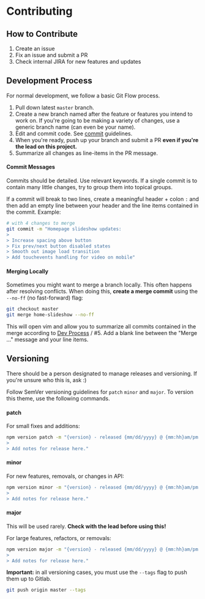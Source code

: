 # Contributing

## How to Contribute
1. Create an issue
2. Fix an issue and submit a PR
3. Check internal JIRA for new features and updates

## Development Process
For normal development, we follow a basic Git Flow process.

1. Pull down latest `master` branch.
2. Create a new branch named after the feature or features you intend to work on. If you're going to be making a variety of changes, use a generic branch name (can even be your name).
3. Edit and commit code. See [commit](#commit-messages) guidelines.
4. When you're ready, push up your branch and submit a PR **even if you're the lead on this project.** 
5. Summarize all changes as line-items in the PR message.

#### Commit Messages
Commits should be detailed. Use relevant keywords. If a single commit is to contain many little changes, try to group them into topical groups. 

If a commit will break to two lines, create a meaningful header + colon `:` and then add an empty line between your header and the line items contained in the commit. Example:

```bash
# with 4 changes to merge
git commit -m "Homepage slideshow updates:
>
> Increase spacing above button
> Fix prev/next button disabled states
> Smooth out image load transition
> Add touchevents handling for video on mobile"
```

#### Merging Locally
Sometimes you might want to merge a branch locally. This often happens after resolving conflicts. When doing this, **create a merge commit** using the `--no-ff` (no fast-forward) flag:
```bash
git checkout master
git merge home-slideshow --no-ff
```

This will open vim and allow you to summarize all commits contained in the merge according to [Dev Process](#development-process) / #5. Add a blank line between the "Merge ..." message and your line items.

## Versioning
There should be a person designated to manage releases and versioning. If you're unsure who this is, ask :)

Follow SemVer versioning guidelines for `patch` `minor` and `major`. To version this theme, use the following commands.

#### patch
For small fixes and additions:
```bash
npm version patch -m "{version} - released {mm/dd/yyyy} @ {mm:hh}am/pm
>
> Add notes for release here."
```

#### minor 
For new features, removals, or changes in API:
```bash
npm version minor -m "{version} - released {mm/dd/yyyy} @ {mm:hh}am/pm
>
> Add notes for release here."
```

#### major 
This will be used rarely. **Check with the lead before using this!** 

For large features, refactors, or removals:
```bash
npm version major -m "{version} - released {mm/dd/yyyy} @ {mm:hh}am/pm
>
> Add notes for release here."
```

**Important:** in all versioning cases, you must use the `--tags` flag to push them up to Gitlab.
```bash
git push origin master --tags
```
